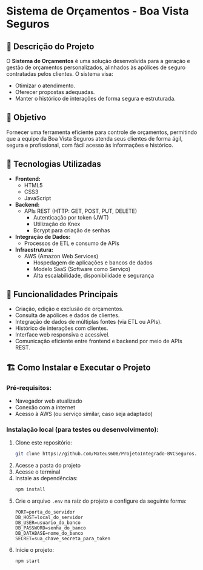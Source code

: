 
# Sistema de Orçamentos - Boa Vista Seguros

## 📑 Descrição do Projeto
O **Sistema de Orçamentos** é uma solução desenvolvida para a geração e gestão de orçamentos personalizados, alinhados às apólices de seguro contratadas pelos clientes. O sistema visa:

- Otimizar o atendimento.
- Oferecer propostas adequadas.
- Manter o histórico de interações de forma segura e estruturada.

## 🎯 Objetivo
Fornecer uma ferramenta eficiente para controle de orçamentos, permitindo que a equipe da Boa Vista Seguros atenda seus clientes de forma ágil, segura e profissional, com fácil acesso às informações e histórico.

## 🚀 Tecnologias Utilizadas

- **Frontend:**
  - HTML5
  - CSS3
  - JavaScript
- **Backend:**
  - APIs REST (HTTP: GET, POST, PUT, DELETE)
    - Autenticação por token (JWT)
    - Utilização do Knex
    - Bcrypt para criação de senhas
- **Integração de Dados:**
  - Processos de ETL e consumo de APIs
- **Infraestrutura:**
  - AWS (Amazon Web Services)
    - Hospedagem de aplicações e bancos de dados
    - Modelo SaaS (Software como Serviço)
    - Alta escalabilidade, disponibilidade e segurança

## 🔗 Funcionalidades Principais

- Criação, edição e exclusão de orçamentos.
- Consulta de apólices e dados de clientes.
- Integração de dados de múltiplas fontes (via ETL ou APIs).
- Histórico de interações com clientes.
- Interface web responsiva e acessível.
- Comunicação eficiente entre frontend e backend por meio de APIs REST.

## 🏗️ Como Instalar e Executar o Projeto

### Pré-requisitos:
- Navegador web atualizado
- Conexão com a internet
- Acesso à AWS (ou serviço similar, caso seja adaptado)

### Instalação local (para testes ou desenvolvimento):

1. Clone este repositório:
   ```bash
   git clone https://github.com/Mateus608/ProjetoIntegrado-BVCSeguros.git
   ```
2. Acesse a pasta do projeto
3. Acesse o terminal
4. Instale as dependências:
   ```bash
   npm install
   ```
5. Crie o arquivo `.env` na raiz do projeto e configure da seguinte forma:
   ```env
   PORT=porta_do_servidor
   DB_HOST=local_do_servidor
   DB_USER=usuario_do_banco
   DB_PASSWORD=senha_do_banco
   DB_DATABASE=nome_do_banco
   SECRET=sua_chave_secreta_para_token
   ```
6. Inicie o projeto:
   ```bash
   npm start
   ```
